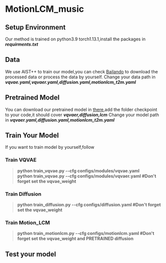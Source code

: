 # MotionLCM_music
## Setup Environment
Our method is trained on python3.9 torch1.13.1,install the packages in ***requirments.txt***
## Data
We use AIST++ to train our model,you can check [Bailando](https://github.com/lisiyao21/Bailando/) to download the processed data or process the data by yourself.
Change your data path in ***vqvae.yaml,vqvaer.yaml,diffusion.yaml,motionlcm_t2m.yaml***
## Pretrained Model
You can download our pretrained model in [there](https://drive.google.com/drive/folders/1DSqEPUpxGRkHavLwYknPFnzGtja97qWY?usp=sharing),add the folder checkpoint to your code,it should cover ***vqvaer,diffusion,lcm***
Change your model path in ***vqvaer.yaml,diffusion.yaml,motionlcm_t2m.yaml***
## Train Your Model
If you want to train model by yourself,follow
### Train VQVAE
> **python train_vqvae.py --cfg configs/modules/vqvae.yaml**<br>
> **python train_vqvae.py --cfg configs/modules/vqvaer.yaml #Don't forget set the vqvae_weight**
### Train Diffusion
> **python train_diffusion.py --cfg configs/diffusion.yaml  #Don't forget set the vqvae_weight**
### Train Motion_LCM
> **python train_motionlcm.py --cfg configs/motionlcm.yaml #Don't forget set the vqvae_weight and PRETRAINED diffusion**
## Test your model
